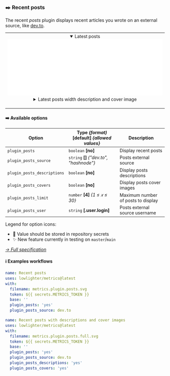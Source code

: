 ### ✒️ Recent posts

The recent *posts* plugin displays recent articles you wrote on an external source, like [dev.to](https://dev.to).

<table>
  <td align="center">
    <details open><summary>Latest posts</summary>
      <img src="https://github.com/lowlighter/lowlighter/blob/master/metrics.plugin.posts.svg">
    </details>
    <details><summary>Latest posts width description and cover image</summary>
      <img src="https://github.com/lowlighter/lowlighter/blob/master/metrics.plugin.posts.full.svg">
    </details>
    <img width="900" height="1" alt="">
  </td>
</table>

#### ➡️ Available options

<!--options-->
| Option | Type *(format)* **[default]** *{allowed values}* | Description |
| ------ | -------------------------------- | ----------- |
| `plugin_posts` | `boolean` **[no]** | Display recent posts |
| `plugin_posts_source` | `string` **[]** *{"dev.to", "hashnode"}* | Posts external source |
| `plugin_posts_descriptions` | `boolean` **[no]** | Display posts descriptions |
| `plugin_posts_covers` | `boolean` **[no]** | Display posts cover images |
| `plugin_posts_limit` | `number` **[4]** *{1 ≤ 𝑥 ≤ 30}* | Maximum number of posts to display |
| `plugin_posts_user` | `string` **[.user.login]** | Posts external source username |


Legend for option icons:
* 🔐 Value should be stored in repository secrets
* ✨ New feature currently in testing on `master`/`main`
<!--/options-->

*[→ Full specification](metadata.yml)*

#### ℹ️ Examples workflows

<!--examples-->
```yaml
name: Recent posts
uses: lowlighter/metrics@latest
with:
  filename: metrics.plugin.posts.svg
  token: ${{ secrets.METRICS_TOKEN }}
  base: ''
  plugin_posts: 'yes'
  plugin_posts_source: dev.to

```
```yaml
name: Recent posts with descriptions and cover images
uses: lowlighter/metrics@latest
with:
  filename: metrics.plugin.posts.full.svg
  token: ${{ secrets.METRICS_TOKEN }}
  base: ''
  plugin_posts: 'yes'
  plugin_posts_source: dev.to
  plugin_posts_descriptions: 'yes'
  plugin_posts_covers: 'yes'

```
<!--/examples-->